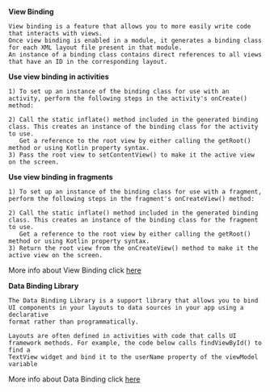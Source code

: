 **View Binding**
```
View binding is a feature that allows you to more easily write code that interacts with views. 
Once view binding is enabled in a module, it generates a binding class for each XML layout file present in that module.
An instance of a binding class contains direct references to all views that have an ID in the corresponding layout.

```
**Use view binding in activities**
```
1) To set up an instance of the binding class for use with an activity, perform the following steps in the activity's onCreate() method:

2) Call the static inflate() method included in the generated binding class. This creates an instance of the binding class for the activity to use.
   Get a reference to the root view by either calling the getRoot() method or using Kotlin property syntax.
3) Pass the root view to setContentView() to make it the active view on the screen.

```
**Use view binding in fragments**
```
1) To set up an instance of the binding class for use with a fragment, perform the following steps in the fragment's onCreateView() method:

2) Call the static inflate() method included in the generated binding class. This creates an instance of the binding class for the fragment to use.
   Get a reference to the root view by either calling the getRoot() method or using Kotlin property syntax.
3) Return the root view from the onCreateView() method to make it the active view on the screen.

```
More info about View Binding click [here](https://developer.android.com/topic/libraries/view-binding)

**Data Binding Library**
```
The Data Binding Library is a support library that allows you to bind UI components in your layouts to data sources in your app using a declarative
format rather than programmatically.

Layouts are often defined in activities with code that calls UI framework methods. For example, the code below calls findViewById() to find a 
TextView widget and bind it to the userName property of the viewModel variable

```
More info about Data Binding click [here](https://developer.android.com/topic/libraries/data-binding)

